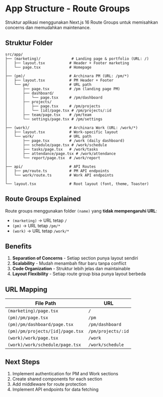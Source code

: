 # App Structure - Route Groups

Struktur aplikasi menggunakan Next.js 16 Route Groups untuk memisahkan concerns dan memudahkan maintenance.

## Struktur Folder

```
src/app/
├── (marketing)/              # Landing page & portfolio (URL: /)
│   ├── layout.tsx           # Header + Footer marketing
│   └── page.tsx             # Homepage
│
├── (pm)/                    # Archinara PM (URL: /pm/*)
│   ├── layout.tsx           # PM Header + Footer
│   └── pm/                  # URL path
│       ├── page.tsx         # /pm (landing page PM)
│       ├── dashboard/
│       │   └── page.tsx     # /pm/dashboard
│       ├── projects/
│       │   ├── page.tsx     # /pm/projects
│       │   └── [id]/page.tsx # /pm/projects/:id
│       ├── team/page.tsx    # /pm/team
│       └── settings/page.tsx # /pm/settings
│
├── (work)/                  # Archinara Work (URL: /work/*)
│   ├── layout.tsx           # Work-specific layout
│   └── work/                # URL path
│       ├── page.tsx         # /work (daily dashboard)
│       ├── schedule/page.tsx # /work/schedule
│       ├── tasks/page.tsx   # /work/tasks
│       ├── attendance/page.tsx # /work/attendance
│       └── report/page.tsx  # /work/report
│
├── api/                     # API Routes
│   ├── pm/route.ts          # PM API endpoints
│   └── work/route.ts        # Work API endpoints
│
└── layout.tsx               # Root layout (font, theme, Toaster)
```

## Route Groups Explained

Route groups menggunakan folder `(name)` yang **tidak mempengaruhi URL**:

- `(marketing)` → URL tetap `/`
- `(pm)` → URL tetap `/pm/*`
- `(work)` → URL tetap `/work/*`

## Benefits

1. **Separation of Concerns** - Setiap section punya layout sendiri
2. **Scalability** - Mudah menambah fitur baru tanpa conflict
3. **Code Organization** - Struktur lebih jelas dan maintainable
4. **Layout Flexibility** - Setiap route group bisa punya layout berbeda

## URL Mapping

| File Path | URL |
|-----------|-----|
| `(marketing)/page.tsx` | `/` |
| `(pm)/pm/page.tsx` | `/pm` |
| `(pm)/pm/dashboard/page.tsx` | `/pm/dashboard` |
| `(pm)/pm/projects/[id]/page.tsx` | `/pm/projects/:id` |
| `(work)/work/page.tsx` | `/work` |
| `(work)/work/schedule/page.tsx` | `/work/schedule` |

## Next Steps

1. Implement authentication for PM and Work sections
2. Create shared components for each section
3. Add middleware for route protection
4. Implement API endpoints for data fetching
